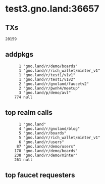 # test3.gno.land:36657

## TXs
```
20159
```

## addpkgs
```
      1 "gno.land/r/demo/boards"
      1 "gno.land/r/rich_wallet/minter_v1"
      1 "gno.land/r/test1/v1v1"
      1 "gno.land/r/test1/v1v2"
      2 "gno.land/r/gnoland/faucetv2"
      2 "gno.land/r/pwnh4/meetup"
      3 "gno.land/p/demo/avl"
    774 null
```

## top realm calls
```
      1 "gno.land"
      4 "gno.land/r/gnoland/blog"
      5 "gno.land/r/boards"
      5 "gno.land/r/rich_wallet/minter_v1"
      6 "gno.land/r/users"
     87 "gno.land/r/demo/users"
    178 "gno.land/r/demo/boards"
    238 "gno.land/r/demo/minter"
    261 null
```

## top faucet requesters
```
```


